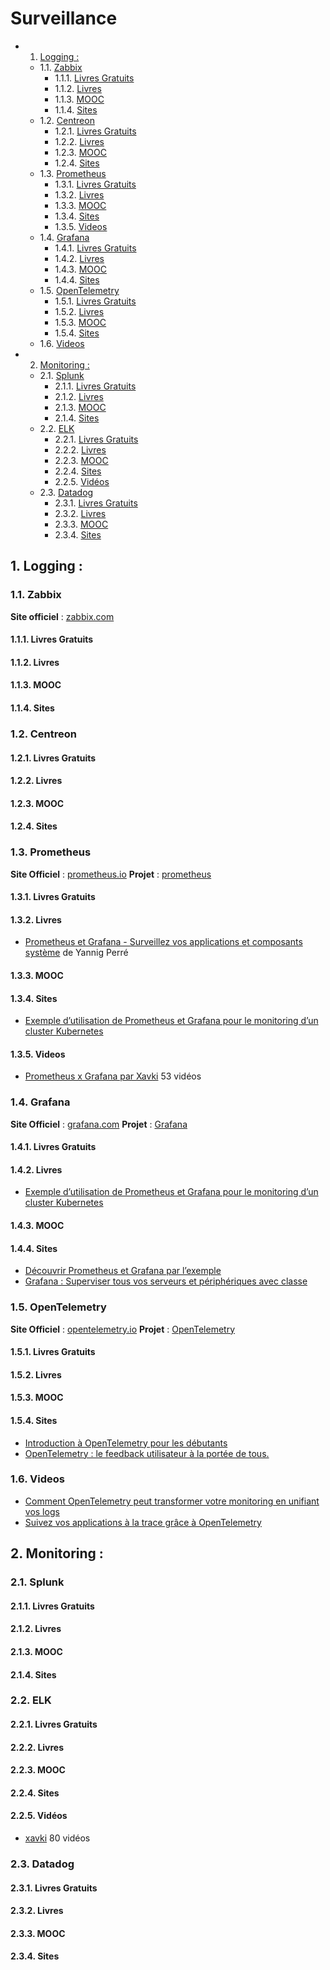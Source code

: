 # Surveillance
<!-- vscode-markdown-toc -->
* 1. [Logging :](#Logging:)
	* 1.1. [Zabbix](#Zabbix)
		* 1.1.1. [Livres Gratuits](#LivresGratuits)
		* 1.1.2. [Livres](#Livres)
		* 1.1.3. [MOOC](#MOOC)
		* 1.1.4. [Sites](#Sites)
	* 1.2. [Centreon](#Centreon)
		* 1.2.1. [Livres Gratuits](#LivresGratuits-1)
		* 1.2.2. [Livres](#Livres-1)
		* 1.2.3. [MOOC](#MOOC-1)
		* 1.2.4. [Sites](#Sites-1)
	* 1.3. [Prometheus](#Prometheus)
		* 1.3.1. [Livres Gratuits](#LivresGratuits-1)
		* 1.3.2. [Livres](#Livres-1)
		* 1.3.3. [MOOC](#MOOC-1)
		* 1.3.4. [Sites](#Sites-1)
		* 1.3.5. [Videos](#Videos)
	* 1.4. [Grafana](#Grafana)
		* 1.4.1. [Livres Gratuits](#LivresGratuits-1)
		* 1.4.2. [Livres](#Livres-1)
		* 1.4.3. [MOOC](#MOOC-1)
		* 1.4.4. [Sites](#Sites-1)
	* 1.5. [OpenTelemetry](#OpenTelemetry)
		* 1.5.1. [Livres Gratuits](#LivresGratuits-1)
		* 1.5.2. [Livres](#Livres-1)
		* 1.5.3. [MOOC](#MOOC-1)
		* 1.5.4. [Sites](#Sites-1)
	* 1.6. [Videos](#Videos-1)
* 2. [Monitoring :](#Monitoring:)
	* 2.1. [Splunk](#Splunk)
		* 2.1.1. [Livres Gratuits](#LivresGratuits-1)
		* 2.1.2. [Livres](#Livres-1)
		* 2.1.3. [MOOC](#MOOC-1)
		* 2.1.4. [Sites](#Sites-1)
	* 2.2. [ELK](#ELK)
		* 2.2.1. [Livres Gratuits](#LivresGratuits-1)
		* 2.2.2. [Livres](#Livres-1)
		* 2.2.3. [MOOC](#MOOC-1)
		* 2.2.4. [Sites](#Sites-1)
		* 2.2.5. [Vidéos](#Vidos)
	* 2.3. [Datadog](#Datadog)
		* 2.3.1. [Livres Gratuits](#LivresGratuits-1)
		* 2.3.2. [Livres](#Livres-1)
		* 2.3.3. [MOOC](#MOOC-1)
		* 2.3.4. [Sites](#Sites-1)

<!-- vscode-markdown-toc-config
	numbering=true
	autoSave=true
	/vscode-markdown-toc-config -->
<!-- /vscode-markdown-toc -->
##  1. <a name='Logging:'></a>Logging :

###  1.1. <a name='Zabbix'></a>Zabbix

**Site officiel** : [zabbix.com](https://www.zabbix.com/)

####  1.1.1. <a name='LivresGratuits'></a>Livres Gratuits

####  1.1.2. <a name='Livres'></a>Livres

####  1.1.3. <a name='MOOC'></a>MOOC

####  1.1.4. <a name='Sites'></a>Sites

###  1.2. <a name='Centreon'></a>Centreon

####  1.2.1. <a name='LivresGratuits-1'></a>Livres Gratuits

####  1.2.2. <a name='Livres-1'></a>Livres

####  1.2.3. <a name='MOOC-1'></a>MOOC

####  1.2.4. <a name='Sites-1'></a>Sites

###  1.3. <a name='Prometheus'></a>Prometheus

**Site Officiel** : [prometheus.io](https://prometheus.io/)
**Projet** : [prometheus](https://github.com/prometheus/prometheus)

####  1.3.1. <a name='LivresGratuits-1'></a>Livres Gratuits

####  1.3.2. <a name='Livres-1'></a>Livres

* [Prometheus et Grafana - Surveillez vos applications et composants
  système](https://amzn.to/3C32ENz) de Yannig Perré

####  1.3.3. <a name='MOOC-1'></a>MOOC

####  1.3.4. <a name='Sites-1'></a>Sites

* [Exemple d’utilisation de Prometheus et Grafana pour le monitoring d’un cluster Kubernetes](https://blog.octo.com/exemple-dutilisation-de-prometheus-et-grafana-pour-le-monitoring-dun-cluster-kubernetes/)

####  1.3.5. <a name='Videos'></a>Videos

* [Prometheus x Grafana par
  Xavki](https://xavki.blog/prometheus-grafana-tutoriaux-francais/) 53 vidéos

###  1.4. <a name='Grafana'></a>Grafana

**Site Officiel** : [grafana.com](https://grafana.com/)
**Projet** : [Grafana](https://github.com/grafana/grafana)

####  1.4.1. <a name='LivresGratuits-1'></a>Livres Gratuits

####  1.4.2. <a name='Livres-1'></a>Livres

* [Exemple d’utilisation de Prometheus et Grafana pour le monitoring d’un cluster Kubernetes](https://blog.octo.com/exemple-dutilisation-de-prometheus-et-grafana-pour-le-monitoring-dun-cluster-kubernetes/)

####  1.4.3. <a name='MOOC-1'></a>MOOC

####  1.4.4. <a name='Sites-1'></a>Sites

* [Découvrir Prometheus et Grafana par l’exemple](https://blog.zwindler.fr/2020/04/13/decouvrir-prometheus-et-grafana-par-lexemple/)
* [Grafana : Superviser tous vos serveurs et périphériques avec classe](https://www.tech2tech.fr/grafana-superviser-tous-vos-serveurs-et-peripheriques/)

###  1.5. <a name='OpenTelemetry'></a>OpenTelemetry

**Site Officiel** : [opentelemetry.io](https://opentelemetry.io/)
**Projet** : [OpenTelemetry](https://github.com/open-telemetry)

####  1.5.1. <a name='LivresGratuits-1'></a>Livres Gratuits

####  1.5.2. <a name='Livres-1'></a>Livres

####  1.5.3. <a name='MOOC-1'></a>MOOC

####  1.5.4. <a name='Sites-1'></a>Sites

* [Introduction à OpenTelemetry pour les débutants](https://geekflare.com/fr/opentelemetry-introduction/)
* [OpenTelemetry : le feedback utilisateur à la portée de tous.](https://itexpert.fr/blog/opentelemetry/)

###  1.6. <a name='Videos-1'></a>Videos

* [Comment OpenTelemetry peut transformer votre monitoring en unifiant vos logs](https://www.youtube.com/watch?v=dGMN3keJuXA)
* [Suivez vos applications à la trace grâce à OpenTelemetry](https://youtu.be/NXYAtkEm_hk)

##  2. <a name='Monitoring:'></a>Monitoring :

###  2.1. <a name='Splunk'></a>Splunk

####  2.1.1. <a name='LivresGratuits-1'></a>Livres Gratuits

####  2.1.2. <a name='Livres-1'></a>Livres

####  2.1.3. <a name='MOOC-1'></a>MOOC

####  2.1.4. <a name='Sites-1'></a>Sites

###  2.2. <a name='ELK'></a>ELK

####  2.2.1. <a name='LivresGratuits-1'></a>Livres Gratuits

####  2.2.2. <a name='Livres-1'></a>Livres

####  2.2.3. <a name='MOOC-1'></a>MOOC

####  2.2.4. <a name='Sites-1'></a>Sites

####  2.2.5. <a name='Vidos'></a>Vidéos

* [xavki](https://www.youtube.com/playlist?list=PLn6POgpklwWrgJXXvbjlFPyHf8Q5a9n2b)
  80 vidéos

###  2.3. <a name='Datadog'></a>Datadog

####  2.3.1. <a name='LivresGratuits-1'></a>Livres Gratuits

####  2.3.2. <a name='Livres-1'></a>Livres

####  2.3.3. <a name='MOOC-1'></a>MOOC

####  2.3.4. <a name='Sites-1'></a>Sites

